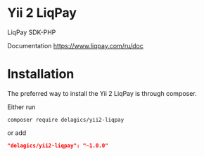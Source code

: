 Yii 2 LiqPay
=======

LiqPay SDK-PHP

Documentation https://www.liqpay.com/ru/doc

Installation
============

The preferred way to install the Yii 2 LiqPay is through composer.

Either run

```
composer require delagics/yii2-liqpay
```

or add

```json
"delagics/yii2-liqpay": "~1.0.0"
```
